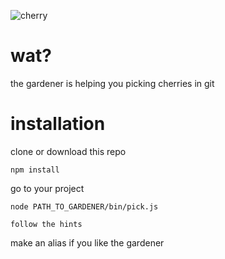 ![cherry](https://dl.dropboxusercontent.com/u/383246/cherry.PNG)

# wat?
the gardener is helping you picking cherries in git 

# installation 
clone or download this repo

`npm install`

go to your project

`node PATH_TO_GARDENER/bin/pick.js`

`follow the hints`

make an alias if you like the gardener

